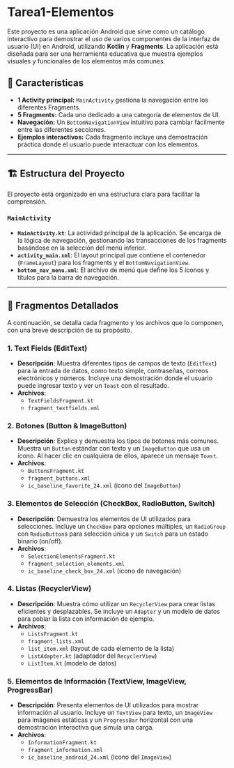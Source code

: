 # Tarea1-Elementos

Este proyecto es una aplicación Android que sirve como un catálogo interactivo para demostrar el uso de varios componentes de la interfaz de usuario (UI) en Android, utilizando **Kotlin** y **Fragments**. La aplicación está diseñada para ser una herramienta educativa que muestra ejemplos visuales y funcionales de los elementos más comunes.

## 🌟 Características

* **1 Activity principal:** `MainActivity` gestiona la navegación entre los diferentes Fragments.
* **5 Fragments:** Cada uno dedicado a una categoría de elementos de UI.
* **Navegación:** Un `BottomNavigationView` intuitivo para cambiar fácilmente entre las diferentes secciones.
* **Ejemplos interactivos:** Cada fragmento incluye una demostración práctica donde el usuario puede interactuar con los elementos.

---

## 🏗️ Estructura del Proyecto

El proyecto está organizado en una estructura clara para facilitar la comprensión.

### `MainActivity`

* **`MainActivity.kt`**: La actividad principal de la aplicación. Se encarga de la lógica de navegación, gestionando las transacciones de los fragments basándose en la selección del menú inferior.
* **`activity_main.xml`**: El layout principal que contiene el contenedor (`FrameLayout`) para los fragments y el `BottomNavigationView`.
* **`bottom_nav_menu.xml`**: El archivo de menú que define los 5 íconos y títulos para la barra de navegación.

---

## 🧩 Fragmentos Detallados

A continuación, se detalla cada fragmento y los archivos que lo componen, con una breve descripción de su propósito.

### 1. Text Fields (EditText)
* **Descripción**: Muestra diferentes tipos de campos de texto (`EditText`) para la entrada de datos, como texto simple, contraseñas, correos electrónicos y números. Incluye una demostración donde el usuario puede ingresar texto y ver un `Toast` con el resultado.
* **Archivos**:
    * `TextFieldsFragment.kt`
    * `fragment_textfields.xml`

### 2. Botones (Button & ImageButton)
* **Descripción**: Explica y demuestra los tipos de botones más comunes. Muestra un `Button` estándar con texto y un `ImageButton` que usa un ícono. Al hacer clic en cualquiera de ellos, aparece un mensaje `Toast`.
* **Archivos**:
    * `ButtonsFragment.kt`
    * `fragment_buttons.xml`
    * `ic_baseline_favorite_24.xml` (ícono del `ImageButton`)

### 3. Elementos de Selección (CheckBox, RadioButton, Switch)
* **Descripción**: Demuestra los elementos de UI utilizados para selecciones. Incluye un `CheckBox` para opciones múltiples, un `RadioGroup` con `RadioButton`s para selección única y un `Switch` para un estado binario (on/off).
* **Archivos**:
    * `SelectionElementsFragment.kt`
    * `fragment_selection_elements.xml`
    * `ic_baseline_check_box_24.xml` (ícono de navegación)

### 4. Listas (RecyclerView)
* **Descripción**: Muestra cómo utilizar un `RecyclerView` para crear listas eficientes y desplazables. Se incluye un `Adapter` y un modelo de datos para poblar la lista con información de ejemplo.
* **Archivos**:
    * `ListsFragment.kt`
    * `fragment_lists.xml`
    * `list_item.xml` (layout de cada elemento de la lista)
    * `ListAdapter.kt` (adaptador del `RecyclerView`)
    * `ListItem.kt` (modelo de datos)

### 5. Elementos de Información (TextView, ImageView, ProgressBar)
* **Descripción**: Presenta elementos de UI utilizados para mostrar información al usuario. Incluye un `TextView` para texto, un `ImageView` para imágenes estáticas y un `ProgressBar` horizontal con una demostración interactiva que simula una carga.
* **Archivos**:
    * `InformationFragment.kt`
    * `fragment_information.xml`
    * `ic_baseline_android_24.xml` (ícono del `ImageView`)
